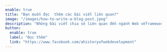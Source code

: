 ```yaml
---
enable: true
title: "Bạn muốn đọc  thêm các bài viết liên quan?"
image: "/images/how-to-write-a-blog-post.jpeg"
description: "Những bài viết chia sẻ liên quan đến ngành Web vềframework Laravel, Hosting, quá trình hình thành và phát triển của Website."
button:
  enable: true
  label: "Đọc thêm"
  link: "https://www.facebook.com/ahistoryofwebdevelopment"
---
```


